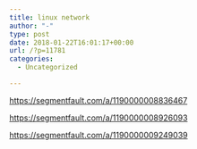 ```yaml
---
title: linux network
author: "-"
type: post
date: 2018-01-22T16:01:17+00:00
url: /?p=11781
categories:
  - Uncategorized

---
```

https://segmentfault.com/a/1190000008836467
  
https://segmentfault.com/a/1190000008926093
  
https://segmentfault.com/a/1190000009249039